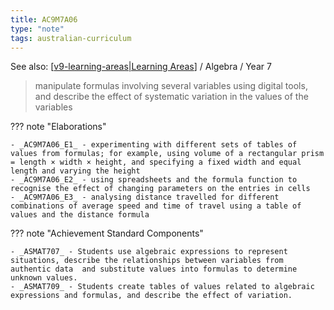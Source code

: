 ```yaml
---
title: AC9M7A06
type: "note"
tags: australian-curriculum
---
```


See also: [[v9-learning-areas|Learning Areas]]   / Algebra / Year 7

> manipulate formulas involving several variables using digital tools, and describe the effect of systematic variation in the values of the variables

??? note "Elaborations"

	- _AC9M7A06_E1_ - experimenting with different sets of tables of values from formulas; for example, using volume of a rectangular prism = length × width × height, and specifying a fixed width and equal length and varying the height
	- _AC9M7A06_E2_ - using spreadsheets and the formula function to recognise the effect of changing parameters on the entries in cells
	- _AC9M7A06_E3_ - analysing distance travelled for different combinations of average speed and time of travel using a table of values and the distance formula
??? note "Achievement Standard Components"

	- _ASMAT707_ - Students use algebraic expressions to represent situations, describe the relationships between variables from authentic data  and substitute values into formulas to determine unknown values.
	- _ASMAT709_ - Students create tables of values related to algebraic expressions and formulas, and describe the effect of variation.

[//begin]: # "Autogenerated link references for markdown compatibility"
[v9-learning-areas|Learning Areas]: ../v9-learning-areas "v9-learning-areas"
[//end]: # "Autogenerated link references"
